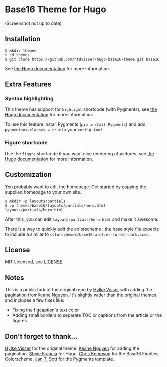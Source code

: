# Base16 Theme for Hugo

(Screenshot not up to date)

## Installation

    $ mkdir themes
    $ cd themes
    $ git clone https://github.com/htdvisser/hugo-base16-theme.git base16

See [the Hugo documentation](http://gohugo.io/themes/installing/) for more information.

## Extra Features

### Syntax highlighting

This theme has support for `highlight` shortcode (with Pygments),
see [the Hugo documentation](http://gohugo.io/extras/highlighting/) for more information.

To use this feature install Pygments (`pip install Pygments`) and add `pygmentsuseclasses = true` to your `config.toml`.

### Figure shortcode

Use the `figure` shortcode if you want nice rendering of pictures, see [the Hugo documentation](http://gohugo.io/extras/shortcodes/) for more information.


## Customization

You probably want to edit the homepage. Get started by copying the supplied homepage to your own site.

    $ mkdir -p layouts/partials
    $ cp themes/base16/layouts/partials/hero.html layouts/partials/hero.html

After this, you can edit `layouts/partials/hero.html` and make it awesome.

There is a way to quickly edit the colorscheme : the base style file expects to include a
similar to `colorschemes/base16-atelier-forest-dark.scss`.


## License

MIT Licensed, see [LICENSE](https://github.com/htdvisser/hugo-base16-theme/blob/master/LICENSE).


## Notes

This is a public fork of the original repo by [Hylke Visser] with adding the pagination from[Keane Nguyen]. It's slightly wider than the original themes and includes a few fixes like:

- Fixing the figcaption's text color
- Adding small borders to separate TOC or captions from the article or the figures


## Don't forget to thank...
[Hylke Visser] for the original theme.
[Keane Nguyen] for adding the pagination.
[Steve Francia](https://github.com/spf13) for Hugo.
[Chris Kempson](http://chriskempson.com) for the Base16 Eighties Colorscheme.
[Jan T. Sott](https://github.com/idleberg) for the Pygments template.

[Hylke Visser]:https://github.com/htdvisser/
[Keane Nguyen]:https://github.com/keanemind